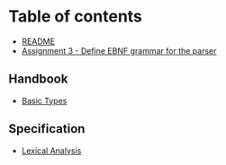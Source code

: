 # Table of contents

* [README](README.md)
* [Assignment 3 - Define EBNF grammar for the parser](docs.md)

## Handbook

* [Basic Types](handbook/basic_types.md)

## Specification

* [Lexical Analysis](specification/lexical_analysis.md)

